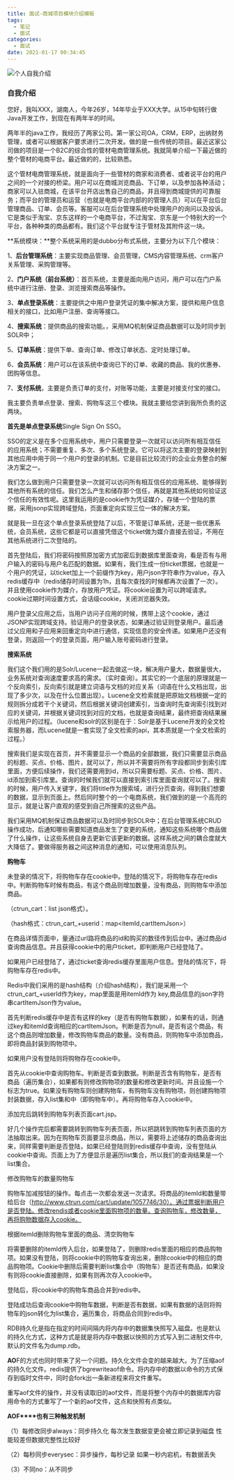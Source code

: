 ```yaml
---
title: 面试-商城项目模块介绍模板
tags:
  - 笔记
  - 面试
categories:
  - 面试
date: 2021-01-17 00:34:45
---
```


![个人自我介绍](面试-商城项目模块介绍模板.assets/个人自我介绍.png)

### 自我介绍

​    您好，我叫XXX，湖南人，今年26岁，14年毕业于XXX大学。从15中旬转行做Java开发工作，到现在有两年半的时间。

两年半的java工作，我经历了两家公司。第一家公司OA，CRM，ERP，出纳财务管理，或者可以根据客户要求进行二次开发。做的是一些传统的项目。最近这家公司做的项目是一个B2C的综合性的管材电商管理系统。我就简单介绍一下最近做的整个管材的电商平台。最近做的的，比较熟悉。

这个管材电商管理系统，就是面向于一些管材的商家和消费者、或者说平台的用户之间的一个对接的桥梁。用户可以在商城浏览商品、下订单，以及参加各种活动；商家可以入驻商城，在该平台开店出售自己的商品，并且得到商城提供的可靠服务；而平台的管理员和运营（也就是电商平台内部的的管理人员）可以在平台后台管理商品、订单、会员等。客服可以在后台管理系统中处理用户的询问以及投诉。它是类似于淘宝、京东这样的一个电商平台，不过淘宝、京东是一个特别大的一个平台，各种种类的商品都有。我们这个平台就专注于管材及其附件这一块。

**系统模块：**整个系统采用的是dubbo分布式系统，主要分为以下几个模块：

1、**后台管理系统**：主要实现商品管理、会员管理，CMS内容管理系统、crm客户关系管理、采购管理等。

2、**门户系统（前台系统）**：首页系统，主要是面向用户访问，用户可以在门户系统中进行注册、登录、浏览搜索商品等操作。

3、**单点登录系统**：主要提供之中用户登录凭证的集中解决方案，提供和用户信息相关的接口，比如用户注册、查询等接口。

4、**搜索系统**：提供商品的搜索功能。，采用MQ机制保证商品数据可以及时同步到SOLR中；

5、**订单系统**：提供下单、查询订单、修改订单状态、定时处理订单。

6、**会员系统**：用户可以在该系统中查询已下的订单、收藏的商品、我的优惠券、团购等信息。

7、**支付系统**，主要是负责订单的支付，对账等功能，主要是对接支付宝的接口。

 

我主要负责单点登录、搜索、购物车这三个模块。我就主要给您讲到我所负责的这两块。

 

**首先是单点登录系统**Single Sign On SSO。

SSO的定义是在多个应用系统中，用户只需要登录一次就可以访问所有相互信任的应用系统；不需要重复、多次、多个系统登录。它可以将这次主要的登录映射到其他应用中用于同一个用户的登录的机制。它是目前比较流行的企业业务整合的解决方案之一。

我们怎么做到用户只需要登录一次就可以访问所有相互信任的应用系统、能够得到其他所有系统的信任。我们怎么产生和储存那个信任，再就是其他系统如何验证这个信任的有效性呢。这里我运用的是cookie作为凭证媒介，存储一个登陆的票据，采用jsonp实现跨域登陆，页面重定向实现三位一体的解决方案。

就是我一旦在这个单点登录系统登陆了以后，不管是订单系统，还是一些优惠系统，会员系统，这些它都是可以直接凭借这个ticket做为媒介直接去验证，不用在其他系统进行二次登陆的。

首先登陆后，我们将密码按照原加密方式加密后到数据库里面查询，看是否有与用户输入的密码与用户名匹配的数据。如果有，我们生成一份ticket票据，也就是一个用户的凭证，以ticket加上一个前缀作为key，用户json字符串作为value，存入redis缓存中（redis储存时间设置为1h，且每次查找的时候都再次设置了一次）。并且使用cookie作为媒介，存放用户凭证。将cookie设置为可以跨域请求。cookie过期时间设置方式，会话级cookie，关闭浏览器失效。

用户登录父应用之后，当用户访问子应用的时候，携带上这个cookie，通过JSONP实现跨域支持。验证用户的登录状态，如果通过验证则登录用户。最后通过父应用和子应用来回重定向中进行通信，实现信息的安全传递。如果用户还没有登录，则返回一个的登录页面，用户输入账号密码进行登录。

 

**搜索系统**

我们这个我们用的是Solr/Lucene一起去做这一块，解决用户量大，数据量很大，业务系统对查询速度要求高的需求。（实时查询）。其实它的一个底层的原理就是一个反向索引，反向索引就是建立词语与文档的对应关系（词语在什么文档出现，出现了多少次，以及在什么位置出现）。Lucene全文检索就是把原始文档根据一定的规则拆分成若干个关键词，然后根据关键词创建索引，当查询时先查询索引找到对应的关键词，并根据关键词找到对应的文档，也就是查询结果，最终把查询结果展示给用户的过程。（lucene和solr的区别是在于：Solr是基于Lucene开发的全文检索服务器，而Lucene就是一套实现了全文检索的api，其本质就是一个全文检索的过程。）

搜索我们是实现在首页，并不需要显示一个商品的全部数据，我们只需要显示商品的标题、买点、价格、图片，就可以了，所以并不需要将所有字段都同步到索引库里面，方便后续操作，我们还需要用到id，所以只需要标题、买点、价格、图片、id添加到索引库里。查询的时候我们就可以直接到索引库里面查询就可以了。搜索的时候，用户传入关键字，我们将title作为搜索域，进行分页查询，得到我们想要的数据，显示到页面上。然后同时整个的一个电商系统，我们做到的是一个高亮的显示，就是让客户直观的感受到自己所搜索的这些产品。

我们采用MQ机制保证商品数据可以及时同步到SOLR中；在后台管理系统CRUD操作成功，后通知哪些需要知道商品发生了变更的系统，通知这些系统哪个商品做了什么操作，让这些系统自身去更新它该更新的数据。这样系统之间的耦合度就大大降低了。要做得服务器之间这种消息的通知，可以使用消息队列。

 

**购物车**

未登录的情况下，将购物车存在cookie中。登陆的情况下，将购物车存在redis中。判断购物车时候有商品，有这个商品则增加数量，没有商品，则购物车中添加商品。

（ctrun_cart：list<cartItemJson> json格式）。

（hash格式：ctrun_cart_+userid：map<itemId,cartItemJson>）

在商品详情页面中，量通过url路将商品的id和购买的数径传到后台中。通过商品id查询商品信息。并且获得cookie中的用户ticket，即判断用户已经登陆了。

如果用户已经登陆了，通过ticket查询redis缓存里面用户信息。登陆的情况下，将购物车存在redis中。

Redis中我们采用的是hash结构（介绍hash结构），我们是采用一个ctrun_cart_+userId作为key，map里面是用itemId作为 key,商品信息的json字符串cartItemJson作为value。

首先判断redis缓存中是否有这样的key（是否有购物车数据），如果有的话，则通过key和itemId查询相应的cartItemJson。判断是否为null，是否有这个商品，有这个商品则增加数量，修改购物车商品的数量。没有商品，则购物车中添加商品，即将商品封装到购物项中。

如果用户没有登陆则将购物存在cookie中。

首先从cookie中查询购物车。判断是否查到数据。判断是否含有购物车，是否有商品（遍历集合），如果都有则修改购物项的数量和修改更新时间。并且设施一个标志为true。如果没有购物车则创建购物车，有购物车没有购物项，则创建购物项封装数据，存入list集和中（即购物车中）。再将购物车存入cookie中。

添加完后跳转到购物车列表页面cart.jsp。

好几个操作完后都需要跳转到购物车列表页面，所以把跳转到购物车列表页面的方法抽取出来。因为在购物车页面要显示商品，所以，需要将上述储存的商品查询出来，同样需要判断是否登陆，如果已经登陆则到redis缓存中查询，没有登陆从cookie中查询。页面上为了方便显示是遍历list集合，所以我们的查询结果是一个list集合。

修改购物车的数量购物车

购物车加减按钮的操作。每点击一次都会发送一次请求。将商品的itemId和数量带给后台（http://www.ctrun.com/cart/update/1057746/30）。通过票据判断用户是否登陆。修改rendis或者cookie里面购物项的数量。查询购物车，修改数量，再将购物数据存入cookie。

根据itemId删除购物车里面的商品、清空购物车

将需要删除的itemId传入后台，如果登陆了，则删除redis里面的相应的商品购物项。如果没有登陆，则将cookie中的购物车查询出来，删除cookie中的相应的商品购物项。Cookie中删除后需要判断list集合中（购物车）是否还有商品，如果没有则将cookie直接删除，如果有则再次存入cookie中。

登陆后，将cookie中的购物车商品合并到redis中。

登陆成功后查询cookie中购物车数据，判断是否有数据，如果有数据的话则将购物车的json转化为list集合，遍历集合，将商品合同到redis中。

 

 

 

RDB持久化是指在指定的时间间隔内将内存中的数据集快照写入磁盘。也是默认的持久化方式，这种方式是就是将内存中数据以快照的方式写入到二进制文件中,默认的文件名为dump.rdb。

 

**AO**F的方式也同时带来了另一个问题。持久化文件会变的越来越大。为了压缩aof的持久化文件。redis提供了bgrewriteaof命令。将内存中的数据以命令的方式保存到临时文件中，同时会fork出一条新进程来将文件重写。

重写aof文件的操作，并没有读取旧的aof文件，而是将整个内存中的数据库内容用命令的方式重写了一个新的aof文件，这点和快照有点类似。

**AOF****也有三种触发机制**

（1）每修改同步always：同步持久化 每次发生数据变更会被立即记录到磁盘 性能较差但数据完整性比较好

（2）每秒同步everysec：异步操作，每秒记录 如果一秒内宕机，有数据丢失

（3）不同no：从不同步

 